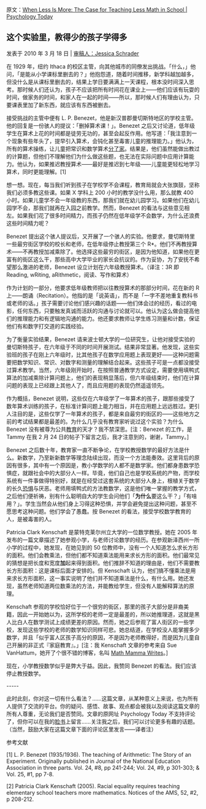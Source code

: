 原文：[When Less Is More: The Case for Teaching Less Math in School | Psychology Today](https://www.psychologytoday.com/intl/blog/freedom-learn/201003/when-less-is-more-the-case-teaching-less-math-in-school)

## 这个实验里，教得少的孩子学得多

发表于 2010 年 3 月 18 日 | [审稿人：Jessica Schrader](https://www.psychologytoday.com/us/docs/editorial-process)

在 1929 年，纽约 Ithaca 的校区主管，向其他城市的同僚发出挑战。「什么，」他问，「是能从小学课标里删去的？」他抱怨道，随着时间推移，新学科越加越多，但没什么是从课标里删去的，结果上学日要满满上一天课程，根本没时间深入思考。那时候人们还认为，孩子不应该把所有时间花在课业上——他们应该有玩耍的时间，做家务的时间，和家人在一起的时间——所以，那时候人们有理由认为，只要课表里加了新东西，就应该有东西被删去。

接受挑战的主管中便有 L. P. Benezet，他是新汉普郡曼切斯特地区的学校主管。他的回复是一份骇人的提议：「删掉算术课！」。Benezet 之后又讨论道，低年级学生在算术上花的时间都是徒劳无功的，甚至会起反作用。他写道：「我注意到一个现象有些年头了，提早引入算术，会钝化甚至毒害儿童的推理能力。」他认为，所有的算术操练，让儿童把常识和数学算术[分了家](https://www.psychologytoday.com/intl/basics/divorce)。结果是，他们虽然能做出教过的计算题，但他们不理解他们为什么做这些题，也无法在实际问题中应用计算能力。他认为，如果推迟教授算术——最好是推迟到七年级——儿童能更轻松地学习算术，同时更能理解。[1]

想一想。现在，每当我们听到孩子在学校学不会课程，教育局就会大张旗鼓，坚称我们必须多教这些课。如果 X 学科上 200 小时的教学没什么用，那么就教 400 小时。如果儿童学不会一年级教的东西，那我们就在幼儿园学习。如果他们在幼儿园学不会，那我们就再在入园之前教学。然而，Benezet 的看法与这些意见相左。如果我们花了很多时间精力，而孩子仍然在低年级学不会数学，为什么还浪费这些时间精力呢？

Benezet 提出这个骇人提议后，又开展了一个骇人的实验。他要求，曼切斯特里一些最穷街区学校的校长和老师，在低年级停止教授第三个 R*。他们不再教授算术——不再教授加减乘除了。他选择这些最穷的街区，是因为他知道，如果他在更富有的街区这么干，那些高中大学毕业的家长会抗议的。作为妥协，为了安抚不希望那么激进的老师，Benezet 设立计划在六年级教授算术。（译注：3R 即 Reading, wRiting, aRithmetic，阅读、写作和算术）

作为计划的一部分，他要求低年级教师把以往教授算术的那部分时间，花在新的 R 上——朗诵（Recitation）。他指的是「说英语」，而不是「一字不差地重复教科书或老师的话。」孩子需要讨论他们感兴趣的话题——他们体会过的经历，看过的电影，任何东西，只要触发真诚而活跃的沟通与讨论就可以。他认为这么做会提高他们的推理能力和有逻辑地沟通的能力。他还要求教师让学生练习测量和计数，保证他们有和数字打交道的实践经验。

为了衡量实验结果，Benezet 请来波士顿大学的一位研究生，让他对接受实验的曼切斯特孩子，在六年级于不同的时间开展测试。结果非常显著。他发现，这些实验班的孩子在刚上六年级时，比其他孩子在数学应用题上表现更好——这种问题需要把数学知识、常识、对数字和测量的理解结合起来。这些孩子可是一点都没接受过算术教学。当然，六年级刚开始时，在按照普通教学方式设定，需要使用填鸭式算法的加减乘除计算问题上，他们的表现稍显落后，但六年级结束时，他们在计算问题的表现上已经跟上其他人了，而且应用题的表现仍然遥遥领先。

作为概括，Benezet 说明，这些仅在六年级学了一年算术的孩子，跟那些接受了数年算术训练的孩子，在标准计算问题上能力相当，并在应用题上远远胜过。更引人注目的是，这些仅学了一年算术的孩子，都是来自最穷的街区的——这些地方之前的考试结果都是最差的。为什么几乎没有教育家听说过这个实验？为什么 Benezet 没有被尊为公共[教育](https://www.psychologytoday.com/intl/basics/education)的天才？我不禁深思。[注：Benezet 的工作，是 Tammy 在我 2 月 24 日的帖子下留言之后，我才注意到的，谢谢，Tammy。]

Benezet 之后数十年，教育家一直不断争论，在学校教授数学的最好方法是什么。新数学，乃至新新数学等理念陆续出现，而没一个方法能奏效。这里背后的原因有很多，其中有一个原因是，教小学数学的人都不是数学家。他们都身患数学恐惧症，就跟社会中的大部分人一样。毕竟，他们自己也是学校系统的产物，而学校系统有一件事做得特别好，就是在经受过这套系统的大部分人身上，根植关于数学的长久[恐惧](https://www.psychologytoday.com/intl/basics/fear)与厌恶。老师用填鸭式的方法教数学，这是他们唯一掌握的教学方式，之后他们便祈祷，别有什么聪明自大的学生会问他们「**为什么**要这么干？」「有啥用？」。学生当然会从他们身上习得这种恐惧，并学会避免提出这种问题，甚至不愿思考这种问题。他们学会了愚蠢。按 Benezet 的看法，接受学校数学教育的人，是被毒害的人。

Patricia Clark Kenschaft 是蒙特克莱尔州立大学的一位数学教授。她在 2005 年发布的一篇文章描述了她参观小学，与老师讨论数学的经历。在参观新泽西州一所小学的过程中，她发现，在她见到的 50 位教师中，没有一个人知道怎么求长方形的面积。他们会教乘法，但他们都不知道乘法能用来求长方形的面积。他们最常见的猜想是把长度和宽度**加**起来得到面积。他们推辞不知道的理由是，他们不需要教长方形面积：这是课标后面才安排的。但 Kenschaft 认为，他们搞不懂乘法是用来求长方形面积，这一事实说明了他们并不知道乘法是什么，有什么用。她还发现，虽然老师知道两位数乘法的方法，并能教给学生，但没有人能解释算法的原理。

Kenschaft 参观的学校恰好位于一个很穷的街区，那里的孩子大部分是非裔美籍，因此一开始她以为，这所学校的老师一定是最差的，所以她推理道，这就是黑人比白人在数学测试上成绩更差的原因。然而，她之后参观了富人街区的一些学校，发现这些学校的老师的数学知识同样可悲。她总结道，在学校没人能掌握多少数学，并且「似乎富人区孩子高分的原因，不是因为老师教得好，而是因为儿童自己开展的非正式『家庭教育』。」[注：我 Kenschaft 文章的参考来自 Sue VanHattum，她开了个很不错的博客，名叫 [Math Mamma Writes](http://mathmamawrites.blogspot.com/)。]

现在，小学教授数学似乎是弊大于益。因此，我赞同 Benezet 的看法。我们应该停止教授数学。

\-----

此时此刻，你对这一切有什么看法？……这篇文章，从某种意义上来说，也为所有人提供了交流的平台。你的疑问、感悟、故事、观点都会被我以及阅读这篇文章的所有人尊重，无论我们是否赞同。文章的原网址 Psychology Today 不支持评论了，但你可以在我的[脸书](https://www.facebook.com/peter.gray.3572)上留言……关注我之后，我们可以讨论更多有趣的话题。（当然，鼓励大家在这篇文章下面的评论区里发言——译者注）

参考文献

[1] L. P. Benezet (1935/1936). The teaching of Arithmetic: The Story of an Experiment. Originally published in Journal of the National Education Association in three parts. Vol. 24, #8, pp 241-244; Vol. 24, #9, p 301-303; & Vol. 25, #1, pp 7-8.

[2] Patricia Clark Kenschaft (2005). Racial equality requires teaching elementary school teachers more mathematics. Notices of the AMS, 52, #2, p 208-212.